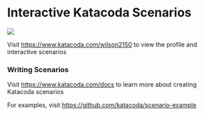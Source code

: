 # Interactive Katacoda Scenarios

[![](http://shields.katacoda.com/katacoda/wilson2150/count.svg)](https://www.katacoda.com/wilson2150 "Get your profile on Katacoda.com")

Visit https://www.katacoda.com/wilson2150 to view the profile and interactive scenarios

### Writing Scenarios
Visit https://www.katacoda.com/docs to learn more about creating Katacoda scenarios

For examples, visit https://github.com/katacoda/scenario-example
